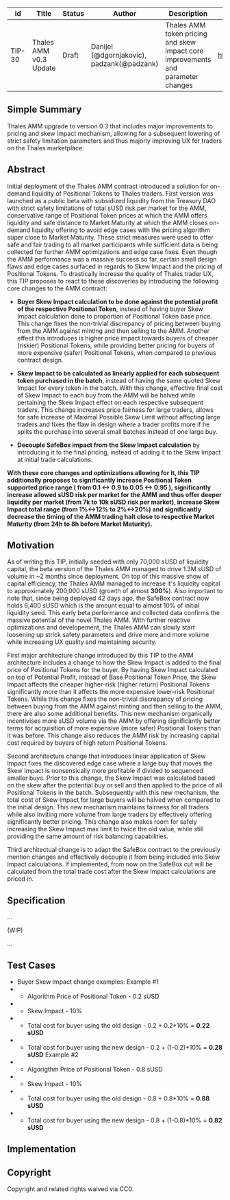 | id | Title | Status | Author | Description | Discussions to | Created |
| ----------- | ----------- | ----------- | ----------- | ----------- | ----------- | ----------- |
| TIP-30 | Thales AMM v0.3 Update | Draft | Danijel (@dgornjakovic), padzank(@padzank) | Thales AMM token pricing and skew impact core improvements and parameter changes | https://discord.gg/8bzFdpGTrp | 2022-02-21
 
## Simple Summary

Thales AMM upgrade to version 0.3 that includes major improvements to pricing and skew impact mechanism, allowing for a subsequent lowering of strict safety limitation parameters and thus majorly improving UX for traders on the Thales marketplace.

## Abstract

Initial deployment of the Thales AMM contract introduced a solution for on-demand liquidity of Positional Tokens to Thales traders. First version was launched as a public beta with subsidized liquidity from the Treasury DAO with strict safety limitations of total sUSD risk per market for the AMM, conservative range of Positional Token prices at which the AMM offers liquidity and safe distance to Market Maturity at which the AMM closes on-demand liquidity offering to avoid edge cases with the pricing algorithm super close to Market Maturity. These strict measures were used to offer safe and fair trading to all market participants while sufficient data is being collected for further AMM optimizations and edge case fixes. Even though the AMM performance was a massive success so far, certain small design flaws and edge cases surfaced in regards to Skew Impact and the pricing of Positional Tokens. To drastically increase the quality of Thales trader UX, this TIP proposes to react to these discoveries by introducing the following core changes to the AMM contract:

 -  **Buyer Skew Impact calculation to be done against the potential profit of the respective Positional Token**, instead of having buyer Skew Impact calculation done to proportion of Positional Token base price. This change fixes the non-trivial discrepancy of pricing between buying from the AMM against minting and then selling to the AMM. Another effect this introduces is higher price impact towards buyers of cheaper (riskier) Positional Tokens, while providing better pricing for buyers of more expensive (safer) Positional Tokens, when compared to previous contract design.

 - **Skew Impact to be calculated as linearly applied for each subsequent token purchased in the batch**, instead of having the same quoted Skew Impact for every token in the batch. With this change, effective final cost of Skew Impact to each buy from the AMM will be halved while pertaining the Skew Impact effect on each respective subsequent traders. This change increases price fairness for large traders, allows for safe increase of Maximal Possible Skew Limit without affecting large traders and fixes the flaw in design where a trader profits more if he splits the purchase into several small batches instead of one large buy.

- **Decouple SafeBox impact from the Skew Impact calculation** by introducing it to the final pricing, instead of adding it to the Skew Impact at initial trade calculations.

**With these core changes and optimizations allowing for it, this TIP additionally proposes to significantly increase Positional Token supported price range ( from 0.1 <-> 0.9 to 0.05 <-> 0.95 ), significantly increase allowed sUSD risk per market for the AMM and thus offer deeper liquidity per market (from 7k to 10k sUSD risk per market), increase Skew Impact total range (from 1%<->12% to 2%<->20%) and significantly decrease the timing of the AMM trading halt close to respective Market Maturity (from 24h to 8h before Market Maturity).**

## Motivation

As of writing this TIP, initially seeded with only 70,000 sUSD of liquidity capital, the beta version of the Thales AMM managed to drive 1.3M sUSD of volume in ~2 months since deployment. On top of this massive show of capital efficiency, the Thales AMM managed to increase it's liquidity capital to approximately 200,000 sUSD (growth of almost **300%**). Also important to note that, since being deployed 42 days ago, the SafeBox contract now holds 6,400 sUSD which is the amount equal to almost 10% of initial liquidity seed. This early beta performance and collected data confirms the massive potential of the novel Thales AMM. With further reactive optimizations and developement, the Thales AMM can slowly start loosening up strick safety parameters and drive more and more volume while increasing UX quality and maintaining security.  

First major architecture change introduced by this TIP to the AMM architecture includes a change to how the Skew Impact is added to the final price of Positional Tokens for the buyer. By having Skew Impact calculated on top of Potential Profit, instead of Base Positional Token Price, the Skew Impact affects the cheaper higher-risk (higher return) Positional Tokens significantly more than it affects the more expensive lower-risk Positional Tokens. While this change fixes the non-trivial discrepancy of pricing between buying from the AMM against minting and then selling to the AMM, there are also some additional benefits. This new mechanism organically incentivises more sUSD volume via the AMM by offering significantly better terms for acquisition of more expensive (more safer) Positional Tokens than it was before. This change also reduces the AMM risk by increasing capital cost required by buyers of high return Positional Tokens.  
  
Second architecture change that introduces linear application of Skew Impact fixes the discovered edge case where a large buy that moves the Skew Impact is nonsensically more profitable if divided to sequenced smaller buys. Prior to this change, the Skew Impact was calculated based on the skew after the potential buy or sell and then applied to the price of all Positional Tokens in the batch. Subsequently with this new mechanism, the total cost of Skew Impact for large buyers will be halved when compared to the initial design. This new mechanism maintains fairness for all traders while also inviting more volume from large traders by effectively offering significantly better pricing. This change also makes room for safely increasing the Skew Impact max limit to twice the old value, while still providing the same amount of risk balancing capabilities.  
  
Third architectual change is to adapt the SafeBox contract to the previously mention changes and effectively decouple it from being included into Skew Impact calculations. If implemented, from now on the SafeBox cut will be calculated from the total trade cost after the Skew Impact calculations are priced in.

## Specification

...  
  
(WIP)
  
...  
  

## Test Cases

 - Buyer Skew Impact change examples:
Example #1
 - - Algorithm Price of Positional Token - 0.2 sUSD
 - - Skew Impact - 10%
 - - Total cost for buyer using the old design - 0.2 + 0.2*10% = **0.22 sUSD**
 - - Total cost for buyer using the new design - 0.2 + (1-0.2)*10% = **0.28 sUSD**
Example #2
 - - Algorigthm Price of Positional Token - 0.8 sUSD
 - - Skew Impact - 10%
 - - Total cost for buyer using the old design - 0.8 + 0.8*10% = **0.88 sUSD**
 - - Total cost for buyer using the new design - 0.8 + (1-0.8)*10% = **0.82 sUSD**

## Implementation


## Copyright
 
Copyright and related rights waived via CC0.
